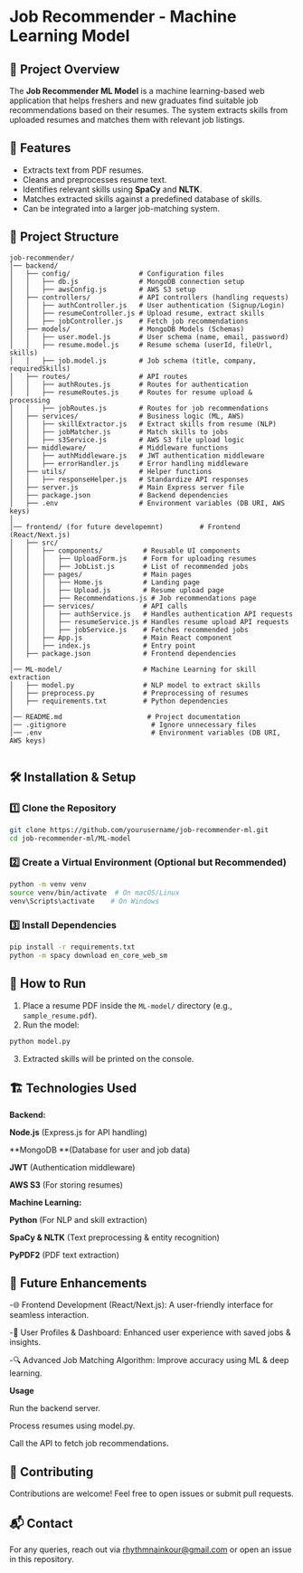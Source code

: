 # Job Recommender - Machine Learning Model

## 📌 Project Overview
The **Job Recommender ML Model** is a machine learning-based web application that helps freshers and new graduates find suitable job recommendations based on their resumes. The system extracts skills from uploaded resumes and matches them with relevant job listings.


## 🚀 Features
- Extracts text from PDF resumes.
- Cleans and preprocesses resume text.
- Identifies relevant skills using **SpaCy** and **NLTK**.
- Matches extracted skills against a predefined database of skills.
- Can be integrated into a larger job-matching system.



## 📂 Project Structure
```
job-recommender/
│── backend/
│   ├── config/                 # Configuration files
│   │   ├── db.js               # MongoDB connection setup
│   │   ├── awsConfig.js        # AWS S3 setup
│   ├── controllers/            # API controllers (handling requests)
│   │   ├── authController.js   # User authentication (Signup/Login)
│   │   ├── resumeController.js # Upload resume, extract skills
│   │   ├── jobController.js    # Fetch job recommendations
│   ├── models/                 # MongoDB Models (Schemas)
│   │   ├── user.model.js       # User schema (name, email, password)
│   │   ├── resume.model.js     # Resume schema (userId, fileUrl, skills)
│   │   ├── job.model.js        # Job schema (title, company, requiredSkills)
│   ├── routes/                 # API routes
│   │   ├── authRoutes.js       # Routes for authentication
│   │   ├── resumeRoutes.js     # Routes for resume upload & processing
│   │   ├── jobRoutes.js        # Routes for job recommendations
│   ├── services/               # Business logic (ML, AWS)
│   │   ├── skillExtractor.js   # Extract skills from resume (NLP)
│   │   ├── jobMatcher.js       # Match skills to jobs
│   │   ├── s3Service.js        # AWS S3 file upload logic
│   ├── middleware/             # Middleware functions
│   │   ├── authMiddleware.js   # JWT authentication middleware
│   │   ├── errorHandler.js     # Error handling middleware
│   ├── utils/                  # Helper functions
│   │   ├── responseHelper.js   # Standardize API responses
│   ├── server.js               # Main Express server file
│   ├── package.json            # Backend dependencies
│   ├── .env                    # Environment variables (DB URI, AWS keys)
│
│── frontend/ (for future developemnt)         # Frontend (React/Next.js)
│   ├── src/
│   │   ├── components/          # Reusable UI components
│   │   │   ├── UploadForm.js    # Form for uploading resumes
│   │   │   ├── JobList.js       # List of recommended jobs
│   │   ├── pages/               # Main pages
│   │   │   ├── Home.js          # Landing page
│   │   │   ├── Upload.js        # Resume upload page
│   │   │   ├── Recommendations.js # Job recommendations page
│   │   ├── services/            # API calls
│   │   │   ├── authService.js   # Handles authentication API requests
│   │   │   ├── resumeService.js # Handles resume upload API requests
│   │   │   ├── jobService.js    # Fetches recommended jobs
│   │   ├── App.js               # Main React component
│   │   ├── index.js             # Entry point
│   ├── package.json             # Frontend dependencies
│
│── ML-model/                    # Machine Learning for skill extraction
│   ├── model.py                 # NLP model to extract skills
│   ├── preprocess.py            # Preprocessing of resumes
│   ├── requirements.txt         # Python dependencies
│
│── README.md                     # Project documentation
│── .gitignore                     # Ignore unnecessary files
│── .env                           # Environment variables (DB URI, AWS keys)


```

## 🛠️ Installation & Setup
### 1️⃣ Clone the Repository
```bash
git clone https://github.com/yourusername/job-recommender-ml.git
cd job-recommender-ml/ML-model
```

### 2️⃣ Create a Virtual Environment (Optional but Recommended)
```bash
python -m venv venv
source venv/bin/activate  # On macOS/Linux
venv\Scripts\activate    # On Windows
```

### 3️⃣ Install Dependencies
```bash
pip install -r requirements.txt
python -m spacy download en_core_web_sm
```

## 📜 How to Run
1. Place a resume PDF inside the `ML-model/` directory (e.g., `sample_resume.pdf`).
2. Run the model:
```bash
python model.py
```
3. Extracted skills will be printed on the console.

## 🏗️ Technologies Used

**Backend:**

**Node.js** (Express.js for API handling)

**MongoDB **(Database for user and job data)

**JWT** (Authentication middleware)

**AWS S3** (For storing resumes)


**Machine Learning:**


**Python** (For NLP and skill extraction)

**SpaCy & NLTK** (Text preprocessing & entity recognition)

**PyPDF2** (PDF text extraction)



## 🎯 Future Enhancements

-🌐 Frontend Development (React/Next.js): A user-friendly interface for seamless interaction.

-🤝 User Profiles & Dashboard: Enhanced user experience with saved jobs & insights.

-🔍 Advanced Job Matching Algorithm: Improve accuracy using ML & deep learning.



**Usage**


Run the backend server.

Process resumes using model.py.

Call the API to fetch job recommendations.



## 🤝 Contributing
Contributions are welcome! Feel free to open issues or submit pull requests.


## 📬 Contact
For any queries, reach out via [rhythmnainkour@gmail.com](mailto:rhythmnainkour@gmail.com.com) or open an issue in this repository.

